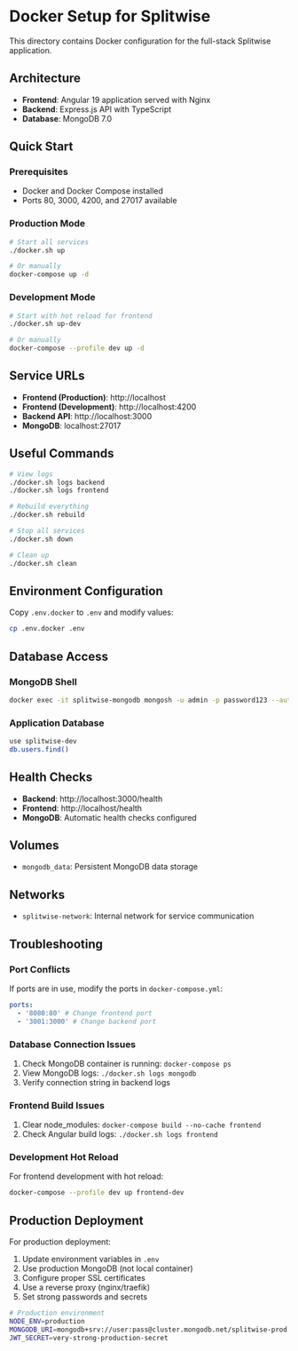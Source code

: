 # Docker Setup for Splitwise

This directory contains Docker configuration for the full-stack Splitwise application.

## Architecture

- **Frontend**: Angular 19 application served with Nginx
- **Backend**: Express.js API with TypeScript
- **Database**: MongoDB 7.0

## Quick Start

### Prerequisites

- Docker and Docker Compose installed
- Ports 80, 3000, 4200, and 27017 available

### Production Mode

```bash
# Start all services
./docker.sh up

# Or manually
docker-compose up -d
```

### Development Mode

```bash
# Start with hot reload for frontend
./docker.sh up-dev

# Or manually
docker-compose --profile dev up -d
```

## Service URLs

- **Frontend (Production)**: http://localhost
- **Frontend (Development)**: http://localhost:4200
- **Backend API**: http://localhost:3000
- **MongoDB**: localhost:27017

## Useful Commands

```bash
# View logs
./docker.sh logs backend
./docker.sh logs frontend

# Rebuild everything
./docker.sh rebuild

# Stop all services
./docker.sh down

# Clean up
./docker.sh clean
```

## Environment Configuration

Copy `.env.docker` to `.env` and modify values:

```bash
cp .env.docker .env
```

## Database Access

### MongoDB Shell

```bash
docker exec -it splitwise-mongodb mongosh -u admin -p password123 --authenticationDatabase admin
```

### Application Database

```bash
use splitwise-dev
db.users.find()
```

## Health Checks

- **Backend**: http://localhost:3000/health
- **Frontend**: http://localhost/health
- **MongoDB**: Automatic health checks configured

## Volumes

- `mongodb_data`: Persistent MongoDB data storage

## Networks

- `splitwise-network`: Internal network for service communication

## Troubleshooting

### Port Conflicts

If ports are in use, modify the ports in `docker-compose.yml`:

```yaml
ports:
  - '8080:80' # Change frontend port
  - '3001:3000' # Change backend port
```

### Database Connection Issues

1. Check MongoDB container is running: `docker-compose ps`
2. View MongoDB logs: `./docker.sh logs mongodb`
3. Verify connection string in backend logs

### Frontend Build Issues

1. Clear node_modules: `docker-compose build --no-cache frontend`
2. Check Angular build logs: `./docker.sh logs frontend`

### Development Hot Reload

For frontend development with hot reload:

```bash
docker-compose --profile dev up frontend-dev
```

## Production Deployment

For production deployment:

1. Update environment variables in `.env`
2. Use production MongoDB (not local container)
3. Configure proper SSL certificates
4. Use a reverse proxy (nginx/traefik)
5. Set strong passwords and secrets

```bash
# Production environment
NODE_ENV=production
MONGODB_URI=mongodb+srv://user:pass@cluster.mongodb.net/splitwise-prod
JWT_SECRET=very-strong-production-secret
```
